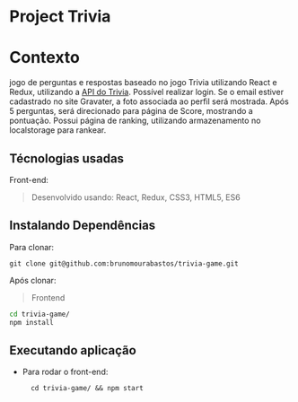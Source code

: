 # Project Trivia

# Contexto
jogo de perguntas e respostas baseado no jogo Trivia utilizando React e Redux, utilizando a [API do Trivia](https://opentdb.com/api_config.php).
Possível realizar login. Se o email estiver cadastrado no site Gravater, a foto associada ao perfil será mostrada.
Após 5 perguntas, será direcionado para página de Score, mostrando a pontuação.
Possui página de ranking, utilizando armazenamento no localstorage para rankear.


## Técnologias usadas

Front-end:
> Desenvolvido usando: React, Redux, CSS3, HTML5, ES6

## Instalando Dependências

Para clonar:

```
git clone git@github.com:brunomourabastos/trivia-game.git
```

Após clonar:

> Frontend
```bash
cd trivia-game/
npm install
``` 
## Executando aplicação

* Para rodar o front-end:

  ```
    cd trivia-game/ && npm start
  ```
